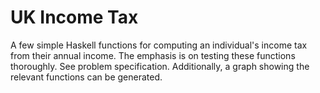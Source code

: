 # UK Income Tax
A few simple Haskell functions for computing an individual's income tax from their annual income.
The emphasis is on testing these functions thoroughly. See problem specification.
Additionally, a graph showing the relevant functions can be generated.
